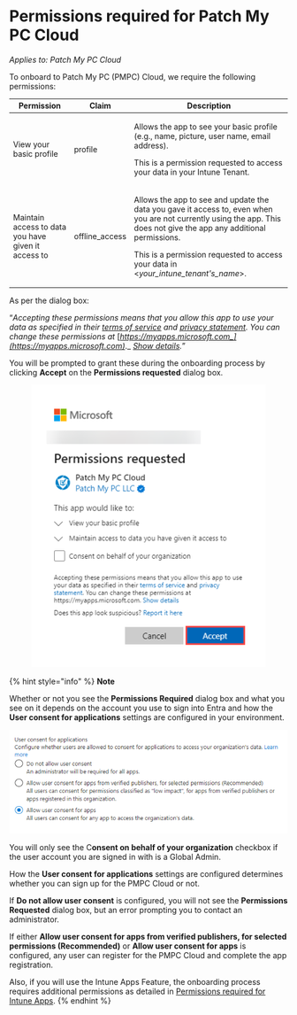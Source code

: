 # Permissions required for Patch My PC Cloud

_Applies to: Patch My PC Cloud_

To onboard to Patch My PC (PMPC) Cloud, we require the following permissions:

| Permission                                          | Claim           | Description                                                                                                                                                                                                                                                                          |
| --------------------------------------------------- | --------------- | ------------------------------------------------------------------------------------------------------------------------------------------------------------------------------------------------------------------------------------------------------------------------------------ |
| View your basic profile                             | profile         | <p>Allows the app to see your basic profile (e.g., name, picture, user name, email address).</p><p>This is a permission requested to access your data in your Intune Tenant.</p>                                                                                                     |
| Maintain access to data you have given it access to | offline\_access | <p>Allows the app to see and update the data you gave it access to, even when you are not currently using the app. This does not give the app any additional permissions.</p><p>This is a permission requested to access your data in &#x3C;<em>your_intune_tenant's_name</em>>.</p> |

As per the dialog box:

“_Accepting these permissions means that you allow this app to use your data as specified in their_ [_terms of service_](https://patchmypc.com/terms-of-service) _and_ [_privacy statement_](https://patchmypc.com/privacy-policy)_. You can change these permissions at_ [_https://myapps.microsoft.com_](https://myapps.microsoft.com)_._ [_Show details_](https://login.microsoftonline.com/common/login)_._”

You will be prompted to grant these during the onboarding process by clicking **Accept** on the **Permissions requested** dialog box.

<figure><img src="../../../_images/gitbook/image (1351).png" alt="“Permissions required” prompting to grant permissions to your environment."><figcaption></figcaption></figure>

{% hint style="info" %}
**Note**

Whether or not you see the **Permissions Required** dialog box and what you see on it depends on the account you use to sign into Entra and how the **User consent for applications** settings are configured in your environment.

![“User consent settings for applications” Entra settings.](<../../../_images/gitbook/image (962).png>)

You will only see the C**onsent on behalf of your organization** checkbox if the user account you are signed in with is a Global Admin.

How the **User consent for applications** settings are configured determines whether you can sign up for the PMPC Cloud or not.

If **Do not allow user consent** is configured, you will not see the **Permissions Requested** dialog box, but an error prompting you to contact an administrator.

If either **Allow user consent for apps from verified publishers, for selected permissions (Recommended)** or **Allow user consent for apps** is configured, any user can register for the PMPC Cloud and complete the app registration.

Also, if you will use the Intune Apps Feature, the onboarding process requires additional permissions as detailed in [Permissions required for Intune Apps](permissions-required-for-intune-apps.md).
{% endhint %}
